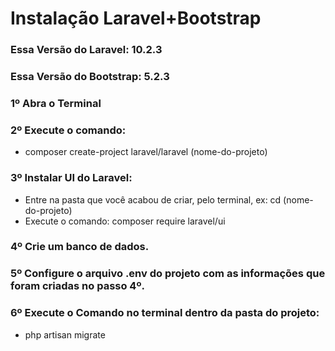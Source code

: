 # Instalação Laravel+Bootstrap

### Essa Versão do Laravel: 10.2.3 <br>
### Essa Versão do Bootstrap: 5.2.3<br>

### 1º Abra o Terminal <br>

### 2º Execute o comando:<br>
- composer create-project laravel/laravel (nome-do-projeto) <br>

### 3º Instalar UI do Laravel: <br>
- Entre na pasta que você acabou de criar, pelo terminal, ex: cd (nome-do-projeto) <br>
- Execute o comando: composer require laravel/ui <br>


### 4º Crie um banco de dados.<br>

### 5º Configure o arquivo .env do projeto com as informações que foram criadas no passo 4º.

### 6º Execute o Comando no terminal dentro da pasta do projeto: <br>
- php artisan migrate
